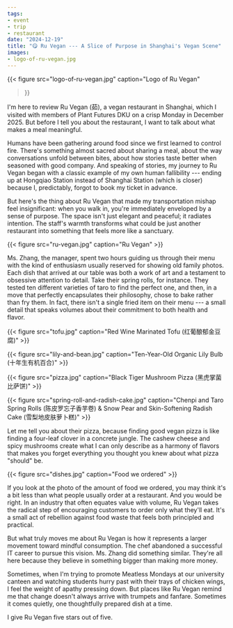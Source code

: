 ```yaml
---
tags:
- event
- trip
- restaurant
date: "2024-12-19"
title: "😋 Ru Vegan --- A Slice of Purpose in Shanghai's Vegan Scene"
images:
- logo-of-ru-vegan.jpg
---
```


{{<
    figure src="logo-of-ru-vegan.jpg"
    caption="Logo of Ru Vegan"
>}}

I'm here to review Ru Vegan (茹), a vegan restaurant in Shanghai, which I
visited with members of Plant Futures DKU on a crisp Monday in December 2025.
But before I tell you about the restaurant, I want to talk about what makes a
meal meaningful.

Humans have been gathering around food since we first learned to control fire.
There's something almost sacred about sharing a meal, about the way
conversations unfold between bites, about how stories taste better when seasoned
with good company. And speaking of stories, my journey to Ru Vegan began with a
classic example of my own human fallibility --- ending up at Hongqiao Station
instead of Shanghai Station (which is closer) because I, predictably, forgot to
book my ticket in advance.

But here's the thing about Ru Vegan that made my transportation mishap feel
insignificant: when you walk in, you're immediately enveloped by a sense of
purpose. The space isn't just elegant and peaceful; it radiates intention. The
staff's warmth transforms what could be just another restaurant into something
that feels more like a sanctuary.

{{< figure src="ru-vegan.jpg" caption="Ru Vegan" >}}

Ms. Zhang, the manager, spent two hours guiding us through their menu with the
kind of enthusiasm usually reserved for showing old family photos. Each dish
that arrived at our table was both a work of art and a testament to obsessive
attention to detail. Take their spring rolls, for instance. They tested ten
different varieties of taro to find the perfect one, and then, in a move that
perfectly encapsulates their philosophy, chose to bake rather than fry them. In
fact, there isn't a single fried item on their menu --- a small detail that
speaks volumes about their commitment to both health and flavor.

{{< figure src="tofu.jpg" caption="Red Wine Marinated Tofu (红葡酿郁金豆腐)" >}}

{{< figure src="lily-and-bean.jpg" caption="Ten-Year-Old Organic Lily Bulb (十年生有机百合)" >}}

{{< figure src="pizza.jpg" caption="Black Tiger Mushroom Pizza (黑虎掌菌比萨饼)" >}}

{{< figure src="spring-roll-and-radish-cake.jpg" caption="Chenpi and Taro Spring Rolls (陈皮罗忘子香芋卷) & Snow Pear and Skin-Softening Radish Cake (雪梨地皮肤萝卜糕)" >}}

Let me tell you about their pizza, because finding good vegan pizza is like
finding a four-leaf clover in a concrete jungle. The cashew cheese and spicy
mushrooms create what I can only describe as a harmony of flavors that makes you
forget everything you thought you knew about what pizza "should" be.

{{< figure src="dishes.jpg" caption="Food we ordered" >}}

If you look at the photo of the amount of food we ordered, you may think it's a
bit less than what people usually order at a restaurant.  And you would be
right.  In an industry that often equates value with volume, Ru Vegan takes the
radical step of encouraging customers to order only what they'll eat. It's a
small act of rebellion against food waste that feels both principled and
practical.

But what truly moves me about Ru Vegan is how it represents a larger movement
toward mindful consumption. The chef abandoned a successful IT career to pursue
this vision. Ms. Zhang did something similar. They're all here because they
believe in something bigger than making more money.

Sometimes, when I'm trying to promote Meatless Mondays at our university canteen
and watching students hurry past with their trays of chicken wings, I feel the
weight of apathy pressing down. But places like Ru Vegan remind me that change
doesn't always arrive with trumpets and fanfare. Sometimes it comes quietly, one
thoughtfully prepared dish at a time.

I give Ru Vegan five stars out of five.
